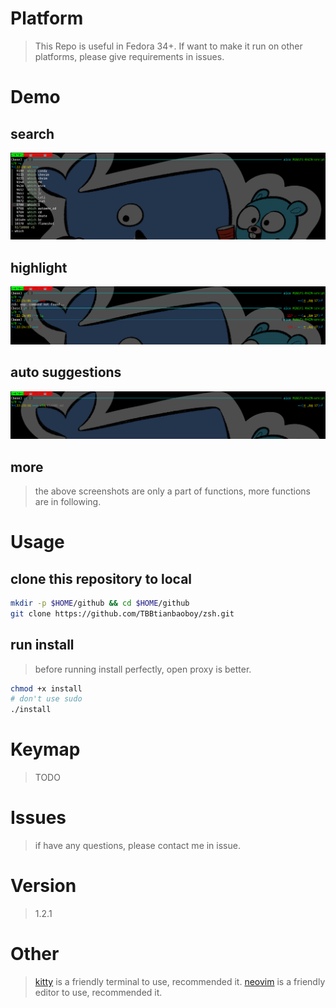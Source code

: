 # Platform

> This Repo is useful in Fedora 34+.
> If want to make it run on other platforms, please give requirements in issues.

# Demo

## search

![search](./image/search.png)

## highlight

![highlight](./image/highlight.png)

## auto suggestions

![auto-suggest](./image/auto_suggestion.png)

## more

> the above screenshots are only a part of functions, more functions are in following.

# Usage

## clone this repository to local

```sh
mkdir -p $HOME/github && cd $HOME/github
git clone https://github.com/TBBtianbaoboy/zsh.git
```

## run install

> before running install perfectly, open proxy is better.

```sh
chmod +x install
# don't use sudo
./install
```

# Keymap

> TODO

# Issues

> if have any questions, please contact me in issue.

# Version

> 1.2.1

# Other

> [kitty](https://github.com/TBBtianbaoboy/kitty) is a friendly terminal to use, recommended it.
> [neovim](https://github.com/TBBtianbaoboy/nvim-coc-awesome) is a friendly editor to use, recommended it.
